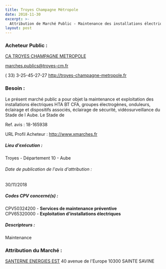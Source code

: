 ```yaml
---
title: Troyes Champagne Métropole
date: 2018-11-30
excerpt: >-
  Attribution de Marché Public - Maintenance des installations électriques HTA - BT - CFA au Stade de l'Aube
layout: post
---
```


### Acheteur Public : 
<a href="/acheteur-32/siren-200069250"> CA TROYES CHAMPAGNE METROPOLE</a><br/>



marches.publics@troyes-cm.fr

( 33) 3-25-45-27-27
http://troyes-champagne-metropole.fr
### Besoin :

Le présent marché public a pour objet la maintenance et exploitation des installations électriques HTA BT CFA, groupes électrogènes, onduleurs, éclairage et dispositifs associés, éclairage de sécurité, vidéosurveillance du Stade de l Aube. Le Stade de

Ref. avis : 18-165938

URL Profil Acheteur : http://www.xmarches.fr

##### Lieu d'exécution :

Troyes - Département 10 - Aube

###### Date de publication de l'avis d'attribution : 
30/11/2018

##### Codes CPV concerné(s) :
CPV50324200 - **Services de maintenance préventive** <br/>
CPV65320000 - **Exploitation d'installations électriques** <br/>

##### Descripteurs :
Maintenance <br/>

### Attribution du Marché :
<a href="/entreprise-263/siren-478826555"> SANTERNE ENERGIES EST</a>    40 avenue de l'Europe 10300 SAINTE SAVINE <br/>

